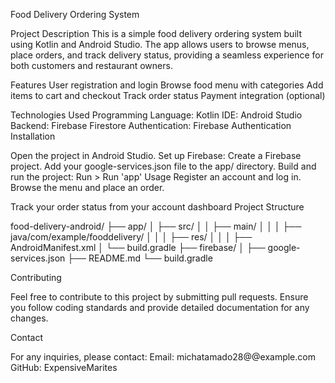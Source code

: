 Food Delivery Ordering System

Project Description
This is a simple food delivery ordering system built using Kotlin and Android Studio. The app allows users to browse menus, place orders, and track delivery status, providing a seamless experience for both customers and restaurant owners.

Features
User registration and login
Browse food menu with categories
Add items to cart and checkout
Track order status
Payment integration (optional)


Technologies Used
Programming Language: Kotlin
IDE: Android Studio
Backend: Firebase Firestore
Authentication: Firebase Authentication
Installation



Open the project in Android Studio.
Set up Firebase:
Create a Firebase project.
Add your google-services.json file to the app/ directory.
Build and run the project:
Run > Run 'app'
Usage
Register an account and log in.
Browse the menu and place an order.


Track your order status from your account dashboard
Project Structure

food-delivery-android/
├── app/
│   ├── src/
│   │   ├── main/
│   │   │   ├── java/com/example/fooddelivery/
│   │   │   ├── res/
│   │   │   ├── AndroidManifest.xml
│   └── build.gradle
├── firebase/
│   ├── google-services.json
├── README.md
└── build.gradle

Contributing

Feel free to contribute to this project by submitting pull requests. Ensure you follow coding standards and provide detailed documentation for any changes.



Contact

For any inquiries, please contact:
Email: michatamado28@@example.com
GitHub: ExpensiveMarites

